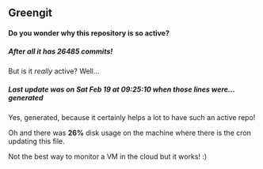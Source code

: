 ## Greengit

#### Do you wonder why this repository is so active?

##### After all it has 26485 commits!

But is it *really* active? Well...

##### Last update was on Sat Feb 19 at 09:25:10 when those lines were... generated

Yes, generated, because it certainly helps a lot to have such an active repo!

Oh and there was **26%** disk usage on the machine
where there is the cron updating this file.

Not the best way to monitor a VM in the cloud but it works! :)
